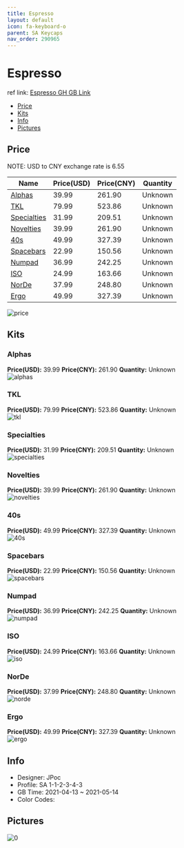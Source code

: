 ```yaml
---
title: Espresso 
layout: default
icon: fa-keyboard-o
parent: SA Keycaps
nav_order: 290965
---
```


# Espresso 

ref link: [Espresso GH GB Link](https://geekhack.org/index.php?topic=112244.0)

* [Price](#price)
* [Kits](#kits)
* [Info](#info)
* [Pictures](#pictures)

## Price

NOTE: USD to CNY exchange rate is 6.55

| Name          | Price(USD)   |  Price(CNY) | Quantity |
| ------------- | ------------ |  ---------- | -------- |
|[Alphas](#alphas)|39.99|261.90|Unknown|
|[TKL](#tkl)|79.99|523.86|Unknown|
|[Specialties](#specialties)|31.99|209.51|Unknown|
|[Novelties](#novelties)|39.99|261.90|Unknown|
|[40s](#40s)|49.99|327.39|Unknown|
|[Spacebars](#spacebars)|22.99|150.56|Unknown|
|[Numpad](#numpad)|36.99|242.25|Unknown|
|[ISO](#iso)|24.99|163.66|Unknown|
|[NorDe](#norde)|37.99|248.80|Unknown|
|[Ergo](#ergo)|49.99|327.39|Unknown|

<img src="{{ 'assets/images/sa-keycaps/Espresso/price.jpg' | relative_url }}" alt="price" class="image featured">

## Kits
### Alphas  
**Price(USD):** 39.99	**Price(CNY):** 261.90	**Quantity:** Unknown  
<img src="{{ 'assets/images/sa-keycaps/Espresso/kits_pics/alphas.jpg' | relative_url }}" alt="alphas" class="image featured">

### TKL  
**Price(USD):** 79.99	**Price(CNY):** 523.86	**Quantity:** Unknown  
<img src="{{ 'assets/images/sa-keycaps/Espresso/kits_pics/tkl.jpg' | relative_url }}" alt="tkl" class="image featured">

### Specialties  
**Price(USD):** 31.99	**Price(CNY):** 209.51	**Quantity:** Unknown  
<img src="{{ 'assets/images/sa-keycaps/Espresso/kits_pics/specialties.jpg' | relative_url }}" alt="specialties" class="image featured">

### Novelties  
**Price(USD):** 39.99	**Price(CNY):** 261.90	**Quantity:** Unknown  
<img src="{{ 'assets/images/sa-keycaps/Espresso/kits_pics/novelties.jpg' | relative_url }}" alt="novelties" class="image featured">

### 40s  
**Price(USD):** 49.99	**Price(CNY):** 327.39	**Quantity:** Unknown  
<img src="{{ 'assets/images/sa-keycaps/Espresso/kits_pics/40s.jpg' | relative_url }}" alt="40s" class="image featured">

### Spacebars  
**Price(USD):** 22.99	**Price(CNY):** 150.56	**Quantity:** Unknown  
<img src="{{ 'assets/images/sa-keycaps/Espresso/kits_pics/spacebars.jpg' | relative_url }}" alt="spacebars" class="image featured">

### Numpad  
**Price(USD):** 36.99	**Price(CNY):** 242.25	**Quantity:** Unknown  
<img src="{{ 'assets/images/sa-keycaps/Espresso/kits_pics/numpad.jpg' | relative_url }}" alt="numpad" class="image featured">

### ISO  
**Price(USD):** 24.99	**Price(CNY):** 163.66	**Quantity:** Unknown  
<img src="{{ 'assets/images/sa-keycaps/Espresso/kits_pics/iso.jpg' | relative_url }}" alt="iso" class="image featured">

### NorDe  
**Price(USD):** 37.99	**Price(CNY):** 248.80	**Quantity:** Unknown  
<img src="{{ 'assets/images/sa-keycaps/Espresso/kits_pics/norde.jpg' | relative_url }}" alt="norde" class="image featured">

### Ergo  
**Price(USD):** 49.99	**Price(CNY):** 327.39	**Quantity:** Unknown  
<img src="{{ 'assets/images/sa-keycaps/Espresso/kits_pics/ergo.jpg' | relative_url }}" alt="ergo" class="image featured">

## Info
* Designer: JPoc  
* Profile: SA 1-1-2-3-4-3  
* GB Time: 2021-04-13 ~ 2021-05-14  
* Color Codes:  


## Pictures  
<img src="{{ 'assets/images/sa-keycaps/Espresso/rendering_pics/0.jpg' | relative_url }}" alt="0" class="image featured">
